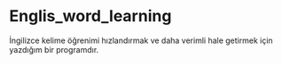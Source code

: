 # Englis_word_learning
İngilizce kelime öğrenimi hızlandırmak ve daha verimli hale getirmek için yazdığım bir programdır.
